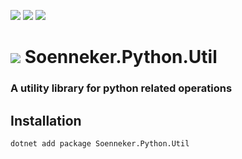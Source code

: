 ﻿[![](https://img.shields.io/nuget/v/soenneker.python.util.svg?style=for-the-badge)](https://www.nuget.org/packages/soenneker.python.util/)
[![](https://img.shields.io/github/actions/workflow/status/soenneker/soenneker.python.util/publish-package.yml?style=for-the-badge)](https://github.com/soenneker/soenneker.python.util/actions/workflows/publish-package.yml)
[![](https://img.shields.io/nuget/dt/soenneker.python.util.svg?style=for-the-badge)](https://www.nuget.org/packages/soenneker.python.util/)

# ![](https://user-images.githubusercontent.com/4441470/224455560-91ed3ee7-f510-4041-a8d2-3fc093025112.png) Soenneker.Python.Util
### A utility library for python related operations

## Installation

```
dotnet add package Soenneker.Python.Util
```
